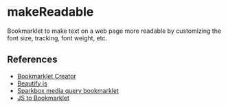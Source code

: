 # makeReadable

Bookmarklet to make text on a web page more readable by customizing the font size, tracking, font weight, etc.

## References

- [Bookmarklet Creator](https://mrcoles.com/bookmarklet/)
- [Beautify js](http://jsbeautifier.org/)
- [Sparkbox media query bookmarklet](https://github.com/sparkbox/mediaQueryBookmarklet)
- [JS to Bookmarklet](http://js.do/blog/bookmarklets/)